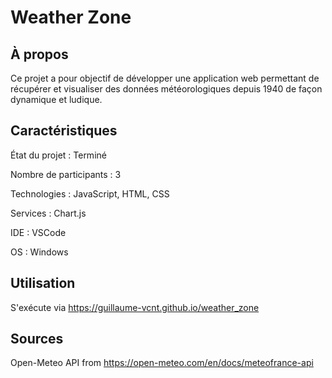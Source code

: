 # Weather Zone

## À propos

Ce projet a pour objectif de développer une application web permettant de récupérer et visualiser des données météorologiques depuis 1940 de façon dynamique et ludique.

## Caractéristiques

État du projet : Terminé

Nombre de participants : 3

Technologies : JavaScript, HTML, CSS

Services : Chart.js

IDE : VSCode

OS : Windows

## Utilisation

S'exécute via https://guillaume-vcnt.github.io/weather_zone

## Sources

Open-Meteo API from https://open-meteo.com/en/docs/meteofrance-api
